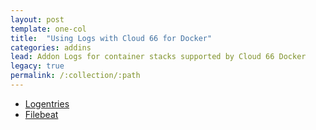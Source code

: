 ```yaml
---
layout: post
template: one-col
title:  "Using Logs with Cloud 66 for Docker"
categories: addins
lead: Addon Logs for container stacks supported by Cloud 66 Docker
legacy: true
permalink: /:collection/:path
---
```


- [Logentries](logentries.html)
- [Filebeat](filebeat.html)

